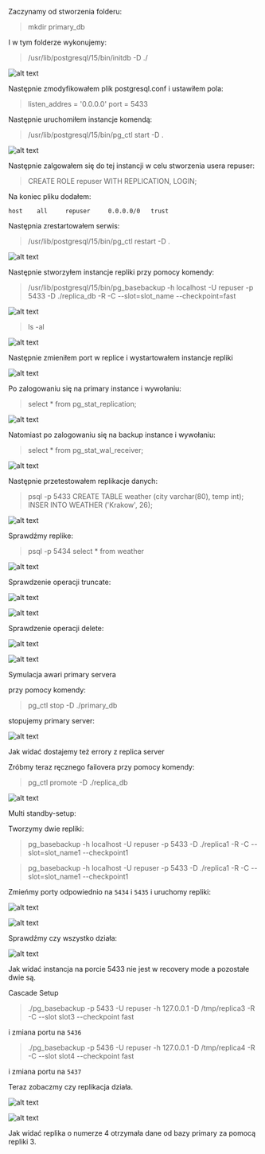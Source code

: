Zaczynamy od stworzenia folderu:

> mkdir primary_db

I w tym folderze wykonujemy:

> /usr/lib/postgresql/15/bin/initdb -D ./

![alt text](_img/image1-kw.png)

Następnie zmodyfikowałem plik postgresql.conf i ustawiłem pola:

> listen_addres = '0.0.0.0'
> port = 5433

Następnie uruchomiłem instancje komendą:

> /usr/lib/postgresql/15/bin/pg_ctl start -D .

![alt text](_img/image2-kw.png)

Następnie zalgowałem się do tej instancji w celu stworzenia usera repuser:

> CREATE ROLE repuser WITH REPLICATION, LOGIN;

Na koniec pliku dodałem:
```
host    all     repuser     0.0.0.0/0   trust
```

Następnia zrestartowałem serwis:

> /usr/lib/postgresql/15/bin/pg_ctl restart -D .

![alt text](_img/image3-kw.png)

Następnie stworzyłem instancje repliki przy pomocy komendy:

> /usr/lib/postgresql/15/bin/pg_basebackup -h localhost -U repuser -p 5433 -D ./replica_db -R -C --slot=slot_name --checkpoint=fast

![alt text](_img/image4-kw.png)

> ls -al

![alt text](_img/image5-kw.png)

Następnie zmieniłem port w replice i wystartowałem instancje repliki

![alt text](_img/image6-kw.png)

Po zalogowaniu się na primary instance i wywołaniu:

> select * from pg_stat_replication;

![alt text](_img/image7-kw.png)

Natomiast po zalogowaniu się na backup instance i wywołaniu:

> select * from pg_stat_wal_receiver;

![alt text](_img/image8-kw.png)

Następnie przetestowałem replikacje danych:

> psql -p 5433
> CREATE TABLE weather (city varchar(80), temp int);
> INSER INTO WEATHER ('Krakow', 26);

![alt text](_img/image9-kw.png)

Sprawdźmy replike:

> psql -p 5434
> select * from weather

![alt text](_img/image10-kw.png)

Sprawdzenie operacji truncate:

![alt text](_img/image11-kw.png)

![alt text](_img/image12-kw.png)

Sprawdzenie operacji delete:

![alt text](_img/image13-kw.png)

![alt text](_img/image14-kw.png)

Symulacja awari primary servera

przy pomocy komendy:

> pg_ctl stop -D ./primary_db

stopujemy primary server:

![alt text](_img/image15-kw.png)

Jak widać dostajemy też errory z replica server

Zróbmy teraz ręcznego failovera przy pomocy komendy:

> pg_ctl promote -D ./replica_db

![alt text](_img/image16-kw.png)

Multi standby-setup:

Tworzymy dwie repliki:

> pg_basebackup -h localhost -U repuser -p 5433 -D ./replica1 -R -C --slot=slot_name1 --checkpoint1

> pg_basebackup -h localhost -U repuser -p 5433 -D ./replica1 -R -C --slot=slot_name1 --checkpoint1

Zmieńmy porty odpowiednio na `5434` i `5435` i uruchomy repliki:

![alt text](_img/image17-kw.png)

![alt text](_img/image18-kw.png)

Sprawdźmy czy wszystko działa:

![alt text](_img/image19-kw.png)

Jak widać instancja na porcie 5433 nie jest w recovery mode a pozostałe dwie są.

Cascade Setup

> ./pg_basebackup -p 5433 -U repuser -h 127.0.0.1 -D /tmp/replica3 -R -C --slot slot3 --checkpoint fast

i zmiana portu na `5436`

> ./pg_basebackup -p 5436 -U repuser -h 127.0.0.1 -D /tmp/replica4 -R -C --slot slot4 --checkpoint fast

i zmiana portu na `5437`

Teraz zobaczmy czy replikacja działa.

![alt text](_img/image20-bw.png)

![alt text](_img/image21-bw.png)

Jak widać replika o numerze 4 otrzymała dane od bazy primary za pomocą repliki 3.
